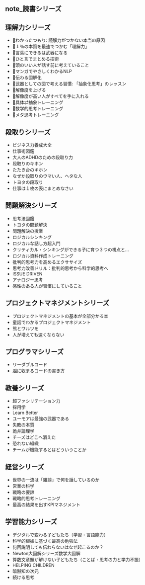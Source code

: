 note_読書シリーズ
---

## 理解力シリーズ
- 📌わかったつもり: 読解力がつかない本当の原因
- 📌１％の本質を最速でつかむ「理解力」
- 📌言葉にできるは武器になる
- 📌ひと言でまとめる技術
- 📌頭のいい人が話す前に考えていること
- 📌マンガでやさしくわかるNLP
- 📌伝わる図解化
- 📌武器としての図で考える習慣: 「抽象化思考」のレッスン
- 📌解像度を上げる
- 📌解像度が高い人がすべてを手に入れる
- 📌具体⇄抽象トレーニング
- 📌数学的思考トレーニング
- 📌メタ思考トレーニング

## 段取りシリーズ
- ビジネス力養成大全
- 仕事術図鑑
- 大人のADHDのための段取り力
- 段取りのキホン
- たたき台のキホン
- なぜか段取りのウマい人、ヘタな人
- トヨタの段取り
- 仕事は１枚の表にまとめなさい

## 問題解決シリーズ
- 思考法図鑑
- トヨタの問題解決
- 問題解決の授業
- ロジカルシンキング
- ロジカルな話し方超入門
- クリティカル・シンキングができる子に育つ３つの視点と...
- ロジカル資料作成トレーニング
- 批判的思考力を高めるエクササイズ
- 思考力改善ドリル：批判的思考から科学的思考へ
- ISSUE DRIVEN
- アナロジー思考
- 感性のある人が習慣にしていること


## プロジェクトマネジメントシリーズ
- プロジェクトマネジメントの基本が全部分かる本
- 童話でわかるプロジェクトマネジメント
- 熊とワルツを
- 人が増えても速くならない

## プログラマシリーズ
- リーダブルコード
- 脳に収まるコードの書き方

## 教養シリーズ
- 超ファシリテーション力
- 採用学
- Learn Better
- ユーモアは最強の武器である
- 失敗の本質
- 詭弁論理学
- チーズはどこへ消えた
- 恐れない組織
- チームが機能するとはどういうことか

## 経営シリーズ
- 世界の一流は「雑談」で何を話しているのか
- 営業の科学
- 戦略の要諦
- 戦略的思考トレーニング
- 最高の結果を出すKPIマネジメント

## 学習能力シリーズ
- デジタルで変わる子どもたち（学習・言語能力）
- 科学的根據に基づく最高の勉強法
- 何回説明しても伝わらないはなぜ起こるのか？
- Newton大図解シリーズ数学大図解
- 算数文章題が解けない子どもたち（ことば・思考の力と学力不振）
- HELPING CHILDREN
- 暗黙知の次元
- 続ける思考


